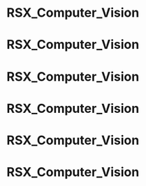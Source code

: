 # RSX_Computer_Vision
# RSX_Computer_Vision
# RSX_Computer_Vision
# RSX_Computer_Vision
# RSX_Computer_Vision
# RSX_Computer_Vision
